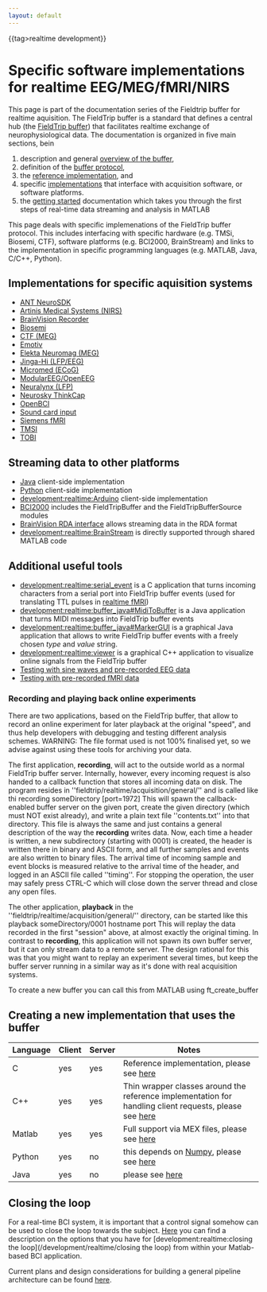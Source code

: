 ```yaml
---
layout: default
---
```


{{tag>realtime development}}

#  Specific software implementations for realtime EEG/MEG/fMRI/NIRS

This page is part of the documentation series of the Fieldtrip buffer for realtime aquisition. The FieldTrip buffer is a standard that defines a central hub (the [FieldTrip buffer](/development/realtime)) that facilitates realtime exchange of neurophysiological data. The documentation is organized in five main sections, bein

1.  description and general [overview of the buffer](/development/realtime/buffer_overview),
2.  definition of the [buffer protocol](/development/realtime/buffer_protocol),
3.  the [ reference implementation](/development/realtime/reference_implementation ), and
4.  specific [implementations](/development/realtime/implementation) that interface with acquisition software, or software platforms.
5.  the [getting started](/getting_started/realtime) documentation which takes you through the first steps of real-time data streaming and analysis in MATLAB

This page deals with specific implemenations of the FieldTrip buffer protocol. This includes interfacing with specific hardware (e.g. TMSi, Biosemi, CTF), software platforms (e.g. BCI2000, BrainStream) and links to the implementation in specific programming languages (e.g. MATLAB, Java, C/C++, Python).

## Implementations for specific aquisition systems

*  [ANT NeuroSDK](/development/realtime/NeuroSDK)
*  [Artinis Medical Systems (NIRS)](/development/realtime/artinis)
*  [BrainVision Recorder](/development/realtime/rda)
*  [Biosemi](/development/realtime/Biosemi)
*  [CTF (MEG)](/development/realtime/CTF)
*  [Emotiv](/development/realtime/Emotiv)
*  [Elekta Neuromag (MEG)](/development/realtime/Neuromag)
*  [Jinga-Hi (LFP/EEG)](/development/realtime/jinga-hi)
*  [Micromed (ECoG)](/development/realtime/Micromed)
*  [ModularEEG/OpenEEG](/development/realtime/ModularEEG)
*  [Neuralynx (LFP)](/development/realtime/Neuralynx)
*  [Neurosky ThinkCap](/development/realtime/Neurosky)
*  [OpenBCI](/development/realtime/OpenBCI)
*  [Sound card input](/development/realtime/audio2ft)
*  [Siemens fMRI](/development/realtime/fmri)
*  [TMSI](/development/realtime/tmsi)
*  [TOBI](/development/realtime/tobi)

## Streaming data to other platforms

*  [Java](/development/realtime/buffer_java) client-side implementation
*  [Python](/development/realtime/buffer_python) client-side implementation
*  [development:realtime:Arduino](/development/realtime/Arduino) client-side implementation
*  [BCI2000](/development/realtime/bci2000) includes the FieldTripBuffer and the FieldTripBufferSource modules
*  [BrainVision RDA interface](/development/realtime/rda) allows streaming data in the RDA format
*  [development:realtime:BrainStream](/development/realtime/BrainStream) is directly supported through shared MATLAB code

## Additional useful tools

*  [development:realtime:serial_event](/development/realtime/serial_event) is a C application that turns incoming characters from a serial port into FieldTrip buffer events (used for translating TTL pulses in [realtime fMRI](/development/realtime/fmri))
*  [development:realtime:buffer_java#MidiToBuffer](/development/realtime/buffer_java#MidiToBuffer) is a Java application that turns MIDI messages into FieldTrip buffer events
*  [development:realtime:buffer_java#MarkerGUI](/development/realtime/buffer_java#MarkerGUI) is a graphical Java application that allows to write FieldTrip buffer events with a freely chosen *type* and *value* string.
*  [development:realtime:viewer](/development/realtime/viewer) is a graphical C++ application to visualize online signals from the FieldTrip buffer
*  [Testing with sine waves and pre-recorded EEG data](/development/realtime/eeg)
*  [Testing with pre-recorded fMRI data](/development/realtime/fmri#testing_with_pre-recorded_fmri_data)

### Recording and playing back online experiments

There are two applications, based on the FieldTrip buffer, that allow to record an online experiment for later playback at the original "speed", and thus help developers with debugging and testing different analysis schemes. WARNING: The file format used is not 100% finalised yet, so we advise
against using these tools for archiving your data.

The first application, **recording**, will act to the outside world as a normal FieldTrip buffer server. Internally, however, every incoming request is also handed to a callback function that stores all incoming data on disk. The program resides in ''fieldtrip/realtime/acquisition/general/'' and
is called like thi
    recording someDirectory [port=1972]
This will spawn the callback-enabled buffer server on the given port, create the given directory (which must NOT exist already), and write a plain text file ''contents.txt'' into that directory. This file is always the same and just contains a general description of the way the **recording** writes data.
Now, each time a header is written, a new subdirectory (starting with 0001) is created, the header is written there in binary and ASCII form, and all further samples and events are also written to binary files. The arrival time of incoming sample and event blocks is measured relative to the
arrival time of the header, and logged in an ASCII file called ''timing''. For stopping the operation, the user may safely press CTRL-C which will close down the server thread and close any open files.

The other application, **playback** in the ''fieldtrip/realtime/acquisition/general/'' directory, can be started like this
    playback someDirectory/0001 hostname port
This will replay the data recorded in the first "session" above, at almost exactly the original timing. In contrast to **recording**, this application will not spawn its own buffer server, but it can only stream data to a remote server. The design rational for this was that you might want to replay an experiment several times, but keep the buffer server running in a similar way as it's done with real acquisition systems.

To create a new buffer you can call this from MATLAB using ft_create_buffer

## Creating a new implementation that uses the buffer

 | Language | Client | Server | Notes                                                                                                                                      |
 | -------- | ------ | ------ | -----                                                                                                                                      |
 | C        | yes    | yes    | Reference implementation, please see [here](/development/realtime/buffer_c)                                                                |
 | C++      | yes    | yes    | Thin wrapper classes around the reference implementation for handling client requests, please see [here](/development/realtime/buffer_cpp) |
 | Matlab   | yes    | yes    | Full support via MEX files, please see [here](/development/realtime/buffer_matlab)                                                         |
 | Python   | yes    | no     | this depends on [Numpy](http://numpy.scipy.org), please see [here](/development/realtime/buffer_python)                                    |
 | Java     | yes    | no     | please see [here](/development/realtime/buffer_java)                                                                                       |

## Closing the loop

For a real-time BCI system, it is important that a control signal somehow can be used to close the loop towards the subject. [Here](/development/realtime/closing_the_loop) you can find a description on the options that you have for [development:realtime:closing the loop](/development/realtime/closing the loop) from within your Matlab-based BCI application.

Current plans and design considerations for building a general pipeline architecture can be found [here](/development/realtime/pipeline).
